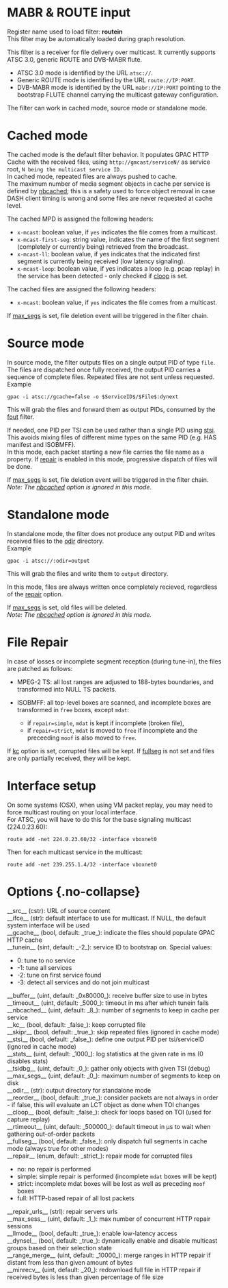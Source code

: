 <!-- automatically generated - do not edit, patch gpac/applications/gpac/gpac.c -->

# MABR & ROUTE input  
  
Register name used to load filter: __routein__  
This filter may be automatically loaded during graph resolution.  
  
This filter is a receiver for file delivery over multicast. It currently supports ATSC 3.0, generic ROUTE and DVB-MABR flute.  

- ATSC 3.0 mode is identified by the URL `atsc://`.  
- Generic ROUTE mode is identified by the URL `route://IP:PORT`.  
- DVB-MABR mode is identified by the URL `mabr://IP:PORT` pointing to the bootstrap FLUTE channel carrying the multicast gateway configuration.  

  
The filter can work in cached mode, source mode or standalone mode.  

# Cached mode  
  
The cached mode is the default filter behavior. It populates GPAC HTTP Cache with the received files, using `http://gmcast/serviceN/` as service root, `N being the multicast service ID.`  
In cached mode, repeated files are always pushed to cache.  
The maximum number of media segment objects in cache per service is defined by [nbcached](#nbcached); this is a safety used to force object removal in case DASH client timing is wrong and some files are never requested at cache level.  
    
The cached MPD is assigned the following headers:  

- `x-mcast`: boolean value, if `yes` indicates the file comes from a multicast.  
- `x-mcast-first-seg`: string value, indicates the name of the first segment (completely or currently being) retrieved from the broadcast.  
- `x-mcast-ll`: boolean value, if yes indicates that the indicated first segment is currently being received (low latency signaling).  
- `x-mcast-loop`: boolean value, if yes indicates a loop (e.g. pcap replay) in the service has been detected - only checked if [cloop](#cloop) is set.  

    
The cached files are assigned the following headers:  

- `x-mcast`: boolean value, if `yes` indicates the file comes from a multicast.  

  
If [max_segs](#max_segs) is set, file deletion event will be triggered in the filter chain.  
  
# Source mode  
  
In source mode, the filter outputs files on a single output PID of type `file`. The files are dispatched once fully received, the output PID carries a sequence of complete files. Repeated files are not sent unless requested.  
Example
```
gpac -i atsc://gcache=false -o $ServiceID$/$File$:dynext
```
  
This will grab the files and forward them as output PIDs, consumed by the [fout](fout) filter.  
  
If needed, one PID per TSI can be used rather than a single PID using [stsi](#stsi). This avoids mixing files of different mime types on the same PID (e.g. HAS manifest and ISOBMFF).  
In this mode, each packet starting a new file carries the file name as a property. If [repair](#repair) is enabled in this mode, progressive dispatch of files will be done.  
  
If [max_segs](#max_segs) is set, file deletion event will be triggered in the filter chain.  
_Note: The [nbcached](#nbcached) option is ignored in this mode._  
  
# Standalone mode  
  
In standalone mode, the filter does not produce any output PID and writes received files to the [odir](#odir) directory.  
Example
```
gpac -i atsc://:odir=output
```
  
This will grab the files and write them to `output` directory.  
  
In this mode, files are always written once completely recieved, regardless of the [repair](#repair) option.  
  
If [max_segs](#max_segs) is set, old files will be deleted.  
_Note: The [nbcached](#nbcached) option is ignored in this mode._  
  
# File Repair  
  
In case of losses or incomplete segment reception (during tune-in), the files are patched as follows:  

- MPEG-2 TS: all lost ranges are adjusted to 188-bytes boundaries, and transformed into NULL TS packets.  
- ISOBMFF: all top-level boxes are scanned, and incomplete boxes are transformed in `free` boxes, except `mdat`:  

    - if `repair=simple`, `mdat` is kept if incomplete (broken file),  
    - if `repair=strict`, `mdat` is moved to `free` if incomplete and the preceeding `moof` is also moved to `free`.  

  
If [kc](#kc) option is set, corrupted files will be kept. If [fullseg](#fullseg) is not set and files are only partially received, they will be kept.  
  
# Interface setup  
  
On some systems (OSX), when using VM packet replay, you may need to force multicast routing on your local interface.  
For ATSC, you will have to do this for the base signaling multicast (224.0.23.60):  
```
route add -net 224.0.23.60/32 -interface vboxnet0
```
  
Then for each multicast service in the multicast:  
```
route add -net 239.255.1.4/32 -interface vboxnet0
```
  
  

# Options  {.no-collapse}  
  
<div markdown class="option">  
<a id="src" data-level="basic">__src__</a> (cstr): URL of source content  
</div>  
<div markdown class="option">  
<a id="ifce">__ifce__</a> (str): default interface to use for multicast. If NULL, the default system interface will be used  
</div>  
<div markdown class="option">  
<a id="gcache">__gcache__</a> (bool, default: _true_): indicate the files should populate GPAC HTTP cache  
</div>  
<div markdown class="option">  
<a id="tunein" data-level="basic">__tunein__</a> (sint, default: _-2_): service ID to bootstrap on. Special values:  

- 0: tune to no service  
- -1: tune all services  
- -2: tune on first service found  
- -3: detect all services and do not join multicast  
</div>  
  
<div markdown class="option">  
<a id="buffer">__buffer__</a> (uint, default: _0x80000_): receive buffer size to use in bytes  
</div>  
<div markdown class="option">  
<a id="timeout" data-level="basic">__timeout__</a> (uint, default: _5000_): timeout in ms after which tunein fails  
</div>  
<div markdown class="option">  
<a id="nbcached">__nbcached__</a> (uint, default: _8_): number of segments to keep in cache per service  
</div>  
<div markdown class="option">  
<a id="kc">__kc__</a> (bool, default: _false_): keep corrupted file  
</div>  
<div markdown class="option">  
<a id="skipr">__skipr__</a> (bool, default: _true_): skip repeated files (ignored in cache mode)  
</div>  
<div markdown class="option">  
<a id="stsi">__stsi__</a> (bool, default: _false_): define one output PID per tsi/serviceID (ignored in cache mode)  
</div>  
<div markdown class="option">  
<a id="stats">__stats__</a> (uint, default: _1000_): log statistics at the given rate in ms (0 disables stats)  
</div>  
<div markdown class="option">  
<a id="tsidbg">__tsidbg__</a> (uint, default: _0_): gather only objects with given TSI (debug)  
</div>  
<div markdown class="option">  
<a id="max_segs">__max_segs__</a> (uint, default: _0_): maximum number of segments to keep on disk  
</div>  
<div markdown class="option">  
<a id="odir">__odir__</a> (str): output directory for standalone mode  
</div>  
<div markdown class="option">  
<a id="reorder">__reorder__</a> (bool, default: _true_): consider packets are not always in order - if false, this will evaluate an LCT object as done when TOI changes  
</div>  
<div markdown class="option">  
<a id="cloop" data-level="basic">__cloop__</a> (bool, default: _false_): check for loops based on TOI (used for capture replay)  
</div>  
<div markdown class="option">  
<a id="rtimeout">__rtimeout__</a> (uint, default: _500000_): default timeout in µs to wait when gathering out-of-order packets  
</div>  
<div markdown class="option">  
<a id="fullseg">__fullseg__</a> (bool, default: _false_): only dispatch full segments in cache mode (always true for other modes)  
</div>  
<div markdown class="option">  
<a id="repair">__repair__</a> (enum, default: _strict_): repair mode for corrupted files  

- no: no repair is performed  
- simple: simple repair is performed (incomplete `mdat` boxes will be kept)  
- strict: incomplete mdat boxes will be lost as well as preceding `moof` boxes  
- full: HTTP-based repair of all lost packets  
</div>  
  
<div markdown class="option">  
<a id="repair_urls" data-level="basic">__repair_urls__</a> (strl): repair servers urls  
</div>  
<div markdown class="option">  
<a id="max_sess" data-level="basic">__max_sess__</a> (uint, default: _1_): max number of concurrent HTTP repair sessions  
</div>  
<div markdown class="option">  
<a id="llmode" data-level="basic">__llmode__</a> (bool, default: _true_): enable low-latency access  
</div>  
<div markdown class="option">  
<a id="dynsel" data-level="basic">__dynsel__</a> (bool, default: _true_): dynamically enable and disable multicast groups based on their selection state  
</div>  
<div markdown class="option">  
<a id="range_merge" data-level="basic">__range_merge__</a> (uint, default: _10000_): merge ranges in HTTP repair if distant from less than given amount of bytes  
</div>  
<div markdown class="option">  
<a id="minrecv" data-level="basic">__minrecv__</a> (uint, default: _20_): redownload full file in HTTP repair if received bytes is less than given percentage of file size  
</div>  
  

